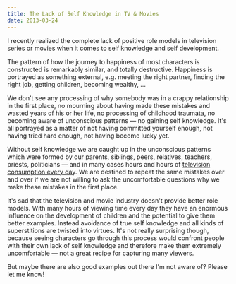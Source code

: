 ```yaml
---
title: The Lack of Self Knowledge in TV & Movies
date: 2013-03-24
---
```


I recently realized the complete lack of positive role models in television series or movies when it comes to self knowledge and self development.

The pattern of how the journey to happiness of most characters is constructed is remarkably similar, and totally destructive. Happiness is portrayed as something external, e.g. meeting the right partner, finding the right job, getting children, becoming wealthy, ...

We don't see any processing of why somebody was in a crappy relationship in the first place, no mourning about having made these mistakes and wasted years of his or her life, no processing of childhood traumata, no becoming aware of unconscious patterns &mdash; no gaining self knowledge. It's all portrayed as a matter of not having committed yourself enough, not having tried hard enough, not having become lucky yet.

Without self knowledge we are caught up in the unconscious patterns which were formed by our parents, siblings, peers, relatives, teachers, priests, politicians &mdash; and in many cases hours and hours of [television consumption every day](http://www.statista.com/statistics/214353/average-daily-tv-viewing-time-per-person-in-selected-countries/ "Average daily TV viewing time per person in selected countries"). We are destined to repeat the same mistakes over and over if we are not willing to ask the uncomfortable questions why we make these mistakes in the first place.

It's sad that the television and movie industry doesn't provide better role models. With many hours of viewing time every day they have an enormous influence on the development of children and the potential to give them better examples. Instead avoidance of true self knowledge and all kinds of superstitions are twisted into virtues. It's not really surprising though, because seeing characters go through this process would confront people with their own lack of self knowledge and therefore make them extremely uncomfortable &mdash; not a great recipe for capturing many viewers.

But maybe there are also good examples out there I'm not aware of? Please let me know!

